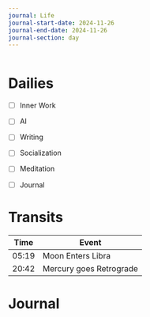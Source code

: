 ```yaml
---
journal: Life
journal-start-date: 2024-11-26
journal-end-date: 2024-11-26
journal-section: day
---
```


```calendar-nav
```

# Dailies

- [ ] Inner Work
- [ ] AI
- [ ] Writing
- [ ] Socialization
- [ ] Meditation
- [ ] Journal


# Transits
| Time | Event |
|------|-------|
| 05:19 | Moon Enters Libra |
| 20:42 | Mercury goes Retrograde |



# Journal



